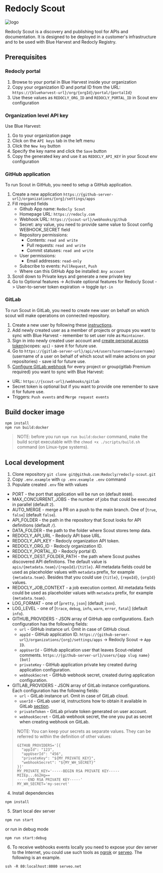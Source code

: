 # Redocly Scout

![logo](https://github.com/redocly-demo/redocly-scout/assets/3975738/f719d8af-fd5a-4752-9709-7501f7245c9d)

Redocly Scout is a discovery and publishing tool for APIs and documentation. It is designed to be deployed in a customer's infrastructure and to be used with Blue Harvest and Redocly Registry.

## Prerequisites

### Redocly portal
1. Browse to your portal in Blue Harvest inside your organization
2. Copy your organization ID and portal ID from the URL:
`https://{blueharvest-url}/org/{orgId}/portal/{portalId}`
3. Use these values as `REDOCLY_ORG_ID` and `REDOCLY_PORTAL_ID` in Scout env configuration

### Organization level API key

Use Blue Harvest:

1. Go to your organization page
2. Click on the `API keys` tab in the left menu
3. Click the `New key` button
4. Specify the key name and click the `Save` button
5. Copy the generated key and use it as `REDOCLY_API_KEY` in your Scout env configuration

### GitHub application

To run Scout in GitHub, you need to setup a GitHub application.

1. Create a new application `https://{github-server-url}/organizations/{org}/settings/apps`
2. Fill required fields
    - Github App name: `Redocly Scout`
    - Homepage URL: `https://redocly.com`
    - Webhook URL: `https://{scout-url}/webhooks/github`
    - Secret: any value, you need to provide same value to Scout config WEBHOOK_SECRET field
    - Repository permissions:
      - Contents: `read and write`
      - Pull requests: `read and write`
      - Commit statuses: `read and write`
    - User permissions:
      - Email addresses: `read-only`
    - Subscribe to events: `PullRequest`, `Push`
    - Where can this GitHub App be installed: `Any account`
3. Scroll down to Private keys and generate a new private key
4. Go to Optional features -> Activate optional features for Redocly Scout -> User-to-server token expiration -> toggle `Opt-in`

### GitLab

To run Scout in GitLab, you need to create new user on behalf on which scout will make operations on connected repository.

1. Create a new user by following these [instructions](https://docs.gitlab.com/ee/user/profile/account/create_accounts.html).
2. Add newly created user as a member of projects or groups you want to sync with Blue Harvest - remember to set user role as `Maintainer`.
3. Sign in into newly created user account and [create personal access token](https://docs.gitlab.com/ee/user/profile/personal_access_tokens.html#create-a-personal-access-token)(scopes: `api`) - save it for future use.
4. Go to `https://{gitlab-server-url}/api/v4/users?username={username}` (username of a user on behalf of which scout will make actions on your repositories) - save id for future use.
5. [Configure GitLab webhook](https://docs.gitlab.com/ee/user/project/integrations/webhooks.html#configure-a-webhook-in-gitlab) for every project or group(gitlab Premium required) you want to sync with Blue Harvest:
  - URL: `https://{scout-url}/webhooks/gitlab`
  - Secret token is optional but if you want to provide one remember to save it for future use.
  - Triggers: `Push events` and `Merge request events`

## Build docker image

```shell
npm install
npm run build:docker
```

> NOTE: before you run `npm run build:docker` command, make the build script executable with the `chmod +x ./scripts/build.sh` command (on Linux-type systems).

## Local development

1. Clone repository `git clone git@github.com:Redocly/redocly-scout.git`
2. Copy `.env.example` with `cp .env.example .env` command
3. Populate created `.env` file with values
  - PORT - the port that application will be run on (default `8080`).
  - MAX_CONCURRENT_JOBS - the number of jobs that could be executed in parallel (default `2`).
  - AUTO_MERGE - merge a PR on a push to the main branch. One of [`true`, `false`] (default `false`).
  - API_FOLDER - the path in the repository that Scout looks for API definitions (default `/`).
  - DATA_FOLDER - the path to the folder where Scout stores temp data.
  - REDOCLY_API_URL - Redocly API base URL.
  - REDOCLY_API_KEY - Redocly organization API token.
  - REDOCLY_ORG_ID - Redocly organization ID.
  - REDOCLY_PORTAL_ID - Redocly portal ID.
  - REDOCLY_DEST_FOLDER_PATH - the path where Scout pushes discovered API definitions. The default value is `apis/{metadata.team}/{repoId}/{title}`. All metadata fields could be used as placeholder values with `metadata` prefix, for example `{metadata.team}`. Besides that you could use `{title}`, `{repoId}`, `{orgId}` values.
  - REDOCLY_JOB_CONTEXT - a job execution context. All metadata fields could be used as placeholder values with `metadata` prefix, for example `{metadata.team}`.
  - LOG_FORMAT - one of [`pretty`, `json`] (default `json`).
  - LOG_LEVEL - one of [`trace`, `debug`, `info`, `warn`, `error`, `fatal`] (default `info`).
  - GITHUB_PROVIDERS - JSON array of GitHub app configurations. Each configuration has the following fields:
    - `url` - GitHub instance url. Omit in case of GitHub cloud.
    - `appId` - GitHub application ID. `https://{github-server-url}/organizations/{org}/settings/apps` -> Redocly Scout -> `App ID`.
    - `appUserId` - GitHub application user that leaves Scout-related comments. `https://{github-server-url}/users/{app slug name}[bot]`
    - `privateKey` - GitHub application private key created during application configuration.
    - `webhookSecret` - GitHub webhook secret, created during application configuration.
  - GITLAB_PROVIDERS - JSON array of GitLab instance configurations. Each configuration has the following fields:
    - `url` - GitLab instance url. Omit in case of GitLab cloud.
    - `userId` - GitLab user id, instructions how to obtain it available in GitLab [section](#gitlab).
    - `privateToken` - GitLab private token generated on user account.
    - `webhookSecret` - GitLab webhook secret, the one you put as secret when creating webhook on GitLab.

> NOTE: You can keep your secrets as separate values. They can be referred to within the definition of other values:
> ```shell
> GITHUB_PROVIDERS='[{
>   "appId": "123",
>   "appUserId": "456",
>   "privateKey": "${MY_PRIVATE_KEY}",
>   "webhookSecret": "${MY_WH_SECRET}"
> }]'
> MY_PRIVATE_KEY='-----BEGIN RSA PRIVATE KEY-----
> MIIEp...6G2Hg==
> -----END RSA PRIVATE KEY-----'
> MY_WH_SECRET='my-secret'
> ```

4. Install dependencies
```shell
npm install
```
5. Start local dev server
```shell
npm run start
```
or run in debug mode
```shell
npm run start:debug
```
6. To receive webhooks events locally you need to expose your dev server to the Internet, you could use such tools as [ngrok](https://ngrok.com/) or [serveo](https://serveo.net/). The following is an example.
```shell
ssh -R 80:localhost:8080 serveo.net
```
